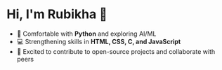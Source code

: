 # Hi, I'm Rubikha 👋

- 🌱 Comfortable with **Python** and exploring AI/ML  
- 💻 Strengthening skills in **HTML, CSS, C, and JavaScript**   
- 🚀 Excited to contribute to open-source projects and collaborate with peers

